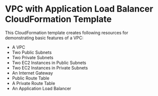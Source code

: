 # VPC with Application Load Balancer CloudFormation Template

This CloudFormation template creates following resources for demonstrating basic features of a VPC:

  - A VPC
  - Two Public Subnets
  - Two Private Subnets
  - Two EC2 Instances in Public Subnets
  - Two EC2 Instances in Private Subnets
  - An Internet Gateway
  - Public Route Table
  - A Private Route Table
  - An Application Load Balancer
